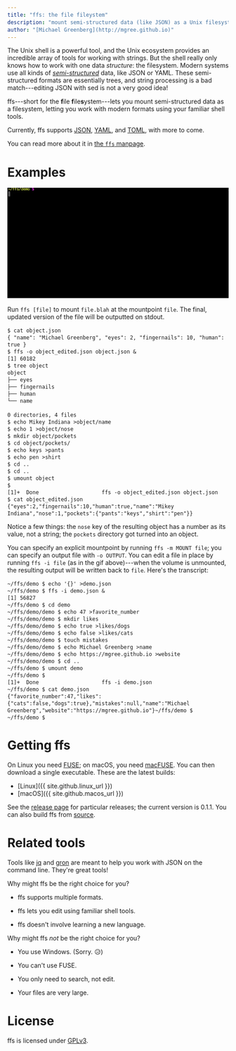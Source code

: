 ```yaml
---
title: "ffs: the file fileystem"
description: "mount semi-structured data (like JSON) as a Unix filesystem"
author: "[Michael Greenberg](http://mgree.github.io)"
---
```


The Unix shell is a powerful tool, and the Unix ecosystem provides an
incredible array of tools for working with strings. But the shell
really only knows how to work with one data *structure*: the
filesystem. Modern systems use all kinds of
[*semi-structured*](https://en.m.wikipedia.org/wiki/Semi-structured_data)
data, like JSON or YAML. These semi-structured formats are essentially
trees, and string processing is a bad match---editing JSON with sed is
not a very good idea!

ffs---short for the **f**ile **f**ile**s**ystem---lets you mount
semi-structured data as a filesystem, letting you work with modern
formats using your familiar shell tools.

Currently, ffs supports [JSON](https://www.json.org/),
[YAML](https://yaml.org/), and [TOML](https://toml.io/en/), with more
to come.

You can read more about it in [the `ffs` manpage](ffs.1.html).

# Examples

![Demo of in-place editing, starting from an empty JSON object to building up a compound one; transcript is below](assets/images/inplace_demo.gif)

Run `ffs [file]` to mount `file.blah` at the mountpoint `file`. The
final, updated version of the file will be outputted on stdout.

```shell-session
$ cat object.json 
{ "name": "Michael Greenberg", "eyes": 2, "fingernails": 10, "human": true }
$ ffs -o object_edited.json object.json &
[1] 60182
$ tree object
object
├── eyes
├── fingernails
├── human
└── name

0 directories, 4 files
$ echo Mikey Indiana >object/name
$ echo 1 >object/nose
$ mkdir object/pockets
$ cd object/pockets/
$ echo keys >pants
$ echo pen >shirt
$ cd ..
$ cd ..
$ umount object
$ 
[1]+  Done                    ffs -o object_edited.json object.json
$ cat object_edited.json 
{"eyes":2,"fingernails":10,"human":true,"name":"Mikey Indiana","nose":1,"pockets":{"pants":"keys","shirt":"pen"}}
```

Notice a few things: the `nose` key of the resulting object has a
number as its value, not a string; the `pockets` directory got turned
into an object.

You can specify an explicit mountpoint by running `ffs -m MOUNT file`;
you can specify an output file with `-o OUTPUT`. You can edit a file
in place by running `ffs -i file` (as in the gif above)---when the
volume is unmounted, the resulting output will be written back to
`file`. Here's the transcript:

```shell-session
~/ffs/demo $ echo '{}' >demo.json
~/ffs/demo $ ffs -i demo.json &
[1] 56827
~/ffs/demo $ cd demo
~/ffs/demo/demo $ echo 47 >favorite_number
~/ffs/demo/demo $ mkdir likes
~/ffs/demo/demo $ echo true >likes/dogs
~/ffs/demo/demo $ echo false >likes/cats
~/ffs/demo/demo $ touch mistakes
~/ffs/demo/demo $ echo Michael Greenberg >name
~/ffs/demo/demo $ echo https://mgree.github.io >website
~/ffs/demo/demo $ cd ..
~/ffs/demo $ umount demo
~/ffs/demo $ 
[1]+  Done                    ffs -i demo.json
~/ffs/demo $ cat demo.json 
{"favorite_number":47,"likes":{"cats":false,"dogs":true},"mistakes":null,"name":"Michael Greenberg","website":"https://mgree.github.io"}~/ffs/demo $ 
~/ffs/demo $
```


# Getting ffs

On Linux you need [FUSE](https://github.com/libfuse/libfuse); on
macOS, you need [macFUSE](https://osxfuse.github.io/). You can then
download a single executable. These are the latest builds:

 - [Linux]({{ site.github.linux_url }})
 - [macOS]({{ site.github.macos_url }})

See the [release page](https://github.com/mgree/ffs/releases) for
particular releases; the current version is 0.1.1. You can also build
ffs from [source](https://github.com/mgree/ffs).

# Related tools

Tools like [jq](https://stedolan.github.io/jq/) and
[gron](https://github.com/tomnomnom/gron) are meant to help you work
with JSON on the command line. They're great tools!

Why might ffs be the right choice for you?

  - ffs supports multiple formats.

  - ffs lets you edit using familiar shell tools.
  
  - ffs doesn't involve learning a new language.

Why might ffs *not* be the right choice for you?

  - You use Windows. (Sorry. 😥)
  
  - You can't use FUSE.
  
  - You only need to search, not edit.
  
  - Your files are very large.

# License

ffs is licensed under
[GPLv3](https://raw.githubusercontent.com/mgree/ffs/main/LICENSE).
